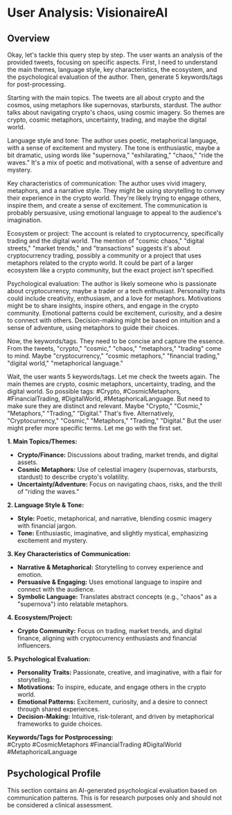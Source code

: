 # User Analysis: VisionaireAI

## Overview

<think>
Okay, let's tackle this query step by step. The user wants an analysis of the provided tweets, focusing on specific aspects. First, I need to understand the main themes, language style, key characteristics, the ecosystem, and the psychological evaluation of the author. Then, generate 5 keywords/tags for post-processing.

Starting with the main topics. The tweets are all about crypto and the cosmos, using metaphors like supernovas, starbursts, stardust. The author talks about navigating crypto's chaos, using cosmic imagery. So themes are crypto, cosmic metaphors, uncertainty, trading, and maybe the digital world.

Language style and tone: The author uses poetic, metaphorical language, with a sense of excitement and mystery. The tone is enthusiastic, maybe a bit dramatic, using words like "supernova," "exhilarating," "chaos," "ride the waves." It's a mix of poetic and motivational, with a sense of adventure and mystery.

Key characteristics of communication: The author uses vivid imagery, metaphors, and a narrative style. They might be using storytelling to convey their experience in the crypto world. They're likely trying to engage others, inspire them, and create a sense of excitement. The communication is probably persuasive, using emotional language to appeal to the audience's imagination.

Ecosystem or project: The account is related to cryptocurrency, specifically trading and the digital world. The mention of "cosmic chaos," "digital streets," "market trends," and "transactions" suggests it's about cryptocurrency trading, possibly a community or a project that uses metaphors related to the crypto world. It could be part of a larger ecosystem like a crypto community, but the exact project isn't specified.

Psychological evaluation: The author is likely someone who is passionate about cryptocurrency, maybe a trader or a tech enthusiast. Personality traits could include creativity, enthusiasm, and a love for metaphors. Motivations might be to share insights, inspire others, and engage in the crypto community. Emotional patterns could be excitement, curiosity, and a desire to connect with others. Decision-making might be based on intuition and a sense of adventure, using metaphors to guide their choices.

Now, the keywords/tags. They need to be concise and capture the essence. From the tweets, "crypto," "cosmic," "chaos," "metaphors," "trading" come to mind. Maybe "cryptocurrency," "cosmic metaphors," "financial trading," "digital world," "metaphorical language."

Wait, the user wants 5 keywords/tags. Let me check the tweets again. The main themes are crypto, cosmic metaphors, uncertainty, trading, and the digital world. So possible tags: #Crypto, #CosmicMetaphors, #FinancialTrading, #DigitalWorld, #MetaphoricalLanguage. But need to make sure they are distinct and relevant. Maybe "Crypto," "Cosmic," "Metaphors," "Trading," "Digital." That's five. Alternatively, "Cryptocurrency," "Cosmic," "Metaphors," "Trading," "Digital." But the user might prefer more specific terms. Let me go with the first set.
</think>

**1. Main Topics/Themes:**  
- **Crypto/Finance:** Discussions about trading, market trends, and digital assets.  
- **Cosmic Metaphors:** Use of celestial imagery (supernovas, starbursts, stardust) to describe crypto's volatility.  
- **Uncertainty/Adventure:** Focus on navigating chaos, risks, and the thrill of "riding the waves."  

**2. Language Style & Tone:**  
- **Style:** Poetic, metaphorical, and narrative, blending cosmic imagery with financial jargon.  
- **Tone:** Enthusiastic, imaginative, and slightly mystical, emphasizing excitement and mystery.  

**3. Key Characteristics of Communication:**  
- **Narrative & Metaphorical:** Storytelling to convey experience and emotion.  
- **Persuasive & Engaging:** Uses emotional language to inspire and connect with the audience.  
- **Symbolic Language:** Translates abstract concepts (e.g., "chaos" as a "supernova") into relatable metaphors.  

**4. Ecosystem/Project:**  
- **Crypto Community:** Focus on trading, market trends, and digital finance, aligning with cryptocurrency enthusiasts and financial influencers.  

**5. Psychological Evaluation:**  
- **Personality Traits:** Passionate, creative, and imaginative, with a flair for storytelling.  
- **Motivations:** To inspire, educate, and engage others in the crypto world.  
- **Emotional Patterns:** Excitement, curiosity, and a desire to connect through shared experiences.  
- **Decision-Making:** Intuitive, risk-tolerant, and driven by metaphorical frameworks to guide choices.  

**Keywords/Tags for Postprocessing:**  
#Crypto #CosmicMetaphors #FinancialTrading #DigitalWorld #MetaphoricalLanguage

## Psychological Profile

This section contains an AI-generated psychological evaluation based on communication patterns. This is for research purposes only and should not be considered a clinical assessment.